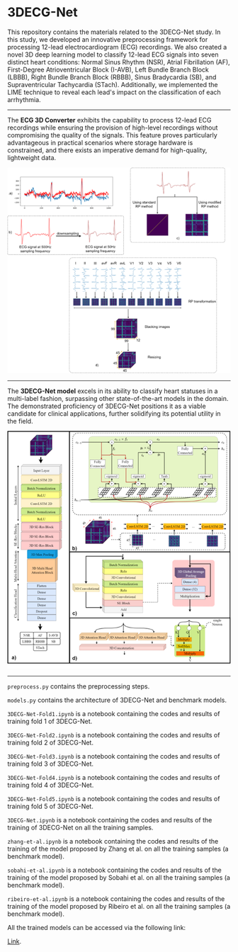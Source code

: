 # 3DECG-Net
This repository contains the materials related to the 3DECG-Net study. In this study, we developed an innovative preprocessing framework for processing 12-lead electrocardiogram (ECG) recordings. We also created a novel 3D deep learning model to classify 12-lead ECG signals into seven distinct heart conditions: Normal Sinus Rhythm (NSR), Atrial Fibrillation (AF), First-Degree Atrioventricular Block (I-AVB), Left Bundle Branch Block (LBBB), Right Bundle Branch Block (RBBB), Sinus Bradycardia (SB), and Supraventricular Tachycardia (STach). Additionally, we implemented the LIME technique to reveal each lead's impact on the classification of each arrhythmia.
______________________
The **ECG 3D Converter** exhibits the capability to process 12-lead ECG recordings while ensuring the provision of high-level recordings without compromising the quality of the signals. This feature proves particularly advantageous in practical scenarios where storage hardware is constrained, and there exists an imperative demand for high-quality, lightweight data.

![ECG 3D Converter preprocessing framework](Repo_Images/Preprocess.png)
______________________
The **3DECG-Net model** excels in its ability to classify heart statuses in a multi-label fashion, surpassing other state-of-the-art models in the domain. The demonstrated proficiency of 3DECG-Net positions it as a viable candidate for clinical applications, further solidifying its potential utility in the field.

![3DECG-Net](Repo_Images/Model_arch.png)
______________________

`preprocess.py` contains the preprocessing steps.

`models.py` contains the architecture of 3DECG-Net and benchmark models.

`3DECG-Net-Fold1.ipynb` is a notebook containing the codes and results of training fold 1 of 3DECG-Net.

`3DECG-Net-Fold2.ipynb` is a notebook containing the codes and results of training fold 2 of 3DECG-Net.

`3DECG-Net-Fold3.ipynb` is a notebook containing the codes and results of training fold 3 of 3DECG-Net.

`3DECG-Net-Fold4.ipynb` is a notebook containing the codes and results of training fold 4 of 3DECG-Net.

`3DECG-Net-Fold5.ipynb` is a notebook containing the codes and results of training fold 5 of 3DECG-Net.

`3DECG-Net.ipynb` is a notebook containing the codes and results of the training of 3DECG-Net on all the training samples.

`zhang-et-al.ipynb` is a notebook containing the codes and results of the training of the model proposed by Zhang et al. on all the training samples (a benchmark model).

`sobahi-et-al.ipynb` is a notebook containing the codes and results of the training of the model proposed by Sobahi et al. on all the training samples (a benchmark model).

`ribeiro-et-al.ipynb` is a notebook containing the codes and results of the training of the model proposed by Ribeiro et al. on all the training samples (a benchmark model).




All the trained models can be accessed via the following link:

[Link](https://drive.google.com/drive/folders/1S7EihnnilsTMQZtOr7bIOwGyYo7p4uQP?usp=drive_link).


